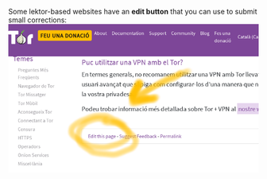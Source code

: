 Some lektor-based websites have an **edit button** that you can use to submit small corrections:
![edit_button](uploads/e642ffb9a92198a1ca9e72c1dd2dcba1/edit_button.png)
